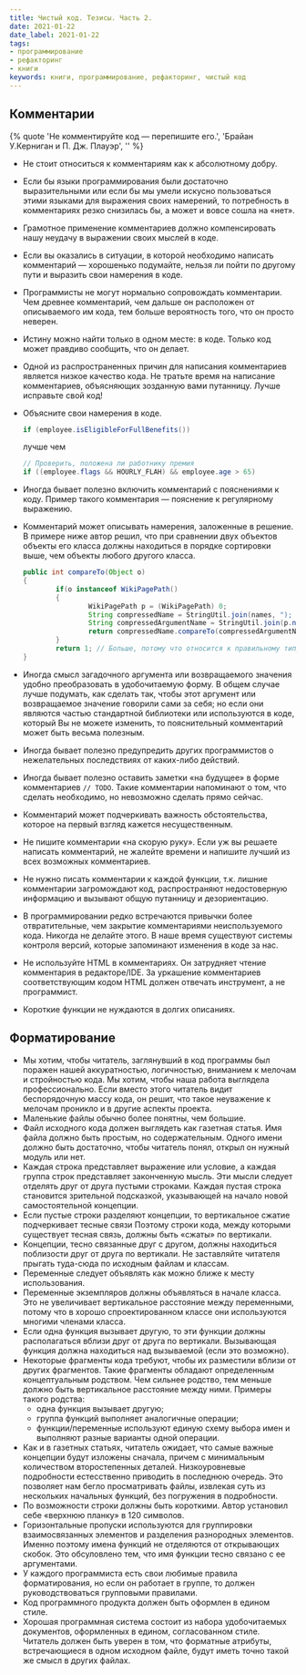 ```yaml
---
title: Чистый код. Тезисы. Часть 2.
date: 2021-01-22
date_label: 2021-01-22
tags:
- программирование
- рефакторинг
- книги
keywords: книги, программирование, рефакторинг, чистый код
---
```


## Комментарии

{% quote 'Не комментируйте код — перепишите его.', 'Брайан У.Керниган и П. Дж. Плауэр', '' %}

* Не стоит относиться к комментариям как к абсолютному добру.
* Если бы языки программирования были достаточно выразительными или если бы мы умели искусно пользоваться этими языками для выражения своих намерений, то потребность в комментариях резко снизилась бы, а может и вовсе сошла на «нет».
* Грамотное применение комментариев должно компенсировать нашу неудачу в выражении своих мыслей в коде.
* Если вы оказались в ситуации, в которой необходимо написать комментарий — хорошенько подумайте, нельзя ли пойти по другому пути и выразить свои намерения в коде.
* Программисты не могут нормально сопровождать комментарии. Чем древнее комментарий, чем дальше он расположен от описываемого им кода, тем больше вероятность того, что он просто неверен.
* Истину можно найти только в одном месте: в коде. Только код может правдиво сообщить, что он делает.
* Одной из распространенных причин для написания комментариев является низкое качество кода. Не тратьте время на написание комментариев, объясняющих зозданную вами путанницу. Лучше исправьте свой код!
* Объясните свои намерения в коде.
  ```java
  if (employee.isEligibleForFullBenefits())
  ```

  лучше чем

  ```java
  // Проверить, положена ли работнику премия
  if ((employee.flags && HOURLY_FLAH) && employee.age > 65)
  ```
* Иногда бывает полезно включить комментарий с пояснениями к коду. Пример такого комментария — пояснение к регулярному выражению.
* Комментарий может описывать намерения, заложенные в решение. В примере ниже автор решил, что при сравнении двух объектов объекты его класса должны находиться в порядке сортировки выше, чем объекты любого другого класса.

    ```java
    public int compareTo(Object o)
    {
    		if(o instanceof WikiPagePath()
    		{
    				WikiPagePath p = (WikiPagePath) 0;
    				String compressedName = StringUtil.join(names, ");
    				String compressedArgumentName = StringUtil.join(p.names, "");
    				return compressedName.compareTo(compressedArgumentName);
    		}
    		return 1; // Больше, потому что относится к правильному типу
    }
    ```

* Иногда смысл загадочного аргумента или возвращаемого значения удобно преобразовать в удобочитаемую форму. В общем случае лучше подумать, как сделать так, чтобы этот аргумент или возвращаемое значение говорили сами за себя; но если они являются частью стандартной библиотеки или используются в коде, который Вы не можете изменить, то пояснительный комментарий может быть весьма полезным.
* Иногда бывает полезно предупредить других программистов о нежелательных последствиях от каких-либо действий.
* Иногда бывает полезно оставить заметки «на будущее» в форме комментариев `// TODO`. Такие комментарии напоминают о том, что сделать необходимо, но невозможно сделать прямо сейчас.
* Комментарий может подчеркивать важность обстоятельства, которое на первый взгляд кажется несущественным.
* Не пишите комментарии «на скорую руку». Если уж вы решаете написать комментарий, не жалейте времени и напишите лучший из всех возможных комментариев.
* Не нужно писать комментарии к каждой функции, т.к. лишние комментарии загромождают код, распространяют недостоверную информацию и вызывают общую путанницу и дезориентацию.
* В программировании редко встречаются привычки более отвратительные, чем закрытие комментариями неиспользуемого кода. Никогда не делайте этого. В наше время существуют системы контроля версий, которые запоминают изменения в коде за нас.
* Не используйте HTML в комментариях. Он затрудняет чтение комментария в редакторе/IDE. За уркашение комментариев соответствующим кодом HTML должен отвечать инструмент, а не программист.
* Короткие функции не нуждаются в долгих описаниях.

## Форматирование

* Мы хотим, чтобы читатель, заглянувший в код программы был поражен нашей аккуратностью, логичностью, вниманием к мелочам и стройностью кода. Мы хотим, чтобы наша работа выглядела профессионально. Если вместо этого читатель видит беспорядочную массу кода, он решит, что такое неуважение к мелочам проникло и в другие аспекты проекта.
* Маленькие файлы обычно более понятны, чем большие.
* Файл исходного кода должен выглядеть как газетная статья. Имя файла должно быть простым, но содержательным. Одного имени должно быть достаточно, чтобы читатель понял, открыл он нужный модуль или нет.
* Каждая строка представляет выражение или условие, а каждая группа строк представляет законченную мысль. Эти мысли следует отделять друг от друга пустыми строками. Каждая пустая строка становится зрительной подсказкой, указывающей на начало новой самостоятельной концепции.
* Если пустые строки разделяют концепции, то вертикальное сжатие подчеркивает тесные связи Поэтому строки кода, между которыми существует тесная связь, должны быть «сжаты» по вертикали.
* Концепции, тесно связанные друг с другом, должны находиться поблизости друг от друга по вертикали. Не заставляйте читателя прыгать туда-сюда по исходным файлам и классам.
* Переменные следует объявлять как можно ближе к месту использования.
* Переменные экземпляров должны объявляться в начале класса. Это не увеличивает вертикальное расстояние между переменными, потому что в хорошо спроектированном классе они используются многими членами класса.
* Если одна функция вызывает другую, то эти функции должны располагаться вблизи друг от друга по вертикали. Вызывающая функция должна находиться над вызываемой (если это возможно).
* Некоторые фрагменты кода требуют, чтобы их разместили вблизи от других фрагментов. Такие фрагменты обладают определенным концептуальным родством. Чем сильнее родство, тем меньше должно быть вертикальное расстояние между ними.
  Примеры такого родства:
  * одна функция вызывает другую;
  * группа функций выполняет аналогичные операции;
  * функции/переменные используют единую схему выбора имен и выполняют разные варианты одной операции.
* Как и в газетных статьях, читатель ожидает, что самые важные концепции будут изложены сначала, причем с минимальным количеством второстепенных деталей. Низкоуровневые подробности естесственно приводить в последнюю очередь. Это позволяет нам бегло просматривать файлы, извлекая суть из нескольких начальных функций, без погружения в подробности.
* По возможности строки должны быть короткими. Автор установил себе «верхнюю планку» в 120 символов.
* Горизонтальные пропуски используются для группировки взаимосвязанных элементов и разделения разнородных элементов. Именно поэтому имена функций не отделяются от открывающих скобок. Это обсуловлено тем, что имя функции тесно связано с ее аргументами.
* У каждого программиста есть свои любимые правила форматирования, но если он работает в группе, то должен руководствоваться групповыми правилами.
* Код программного продукта должен быть оформлен в едином стиле.
* Хорошая программная система состоит из набора удобочитаемых документов, оформленных в едином, согласованном стиле. Читатель должен быть уверен в том, что форматные атрибуты, встречающиеся в одном исходном файле, будут иметь точно такой же смысл в других файлах.
